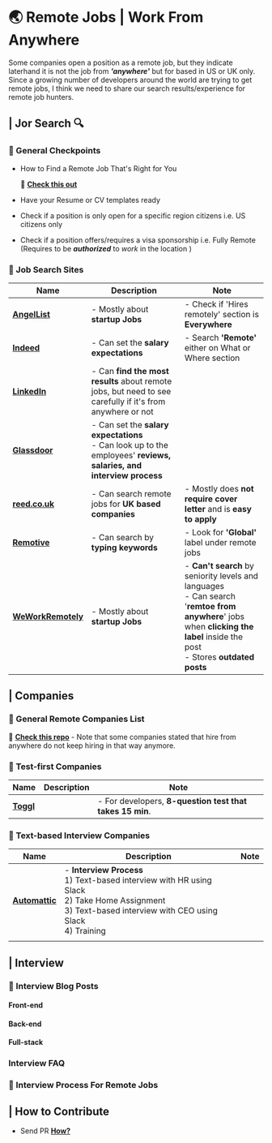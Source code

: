 # 🌏 Remote Jobs | Work From Anywhere 

Some companies open a position as a remote job, but they indicate laterhand it is not the job from **_'anywhere'_** but for based in US or UK only. Since a growing number of developers around the world are trying to get remote jobs, I think we need to share our search results/experience for remote job hunters.



## | Jor Search 🔍

### 📍 General Checkpoints

* How to Find a Remote Job That's Right for You  

  🔗 **[Check this out](https://weworkremotely.com/how-to-find-a-remote-job-that-is-right-for-you)**

* Have your Resume or CV templates ready

* Check if a position is only open for a specific region citizens
  i.e. US citizens only

* Check if a position offers/requires a visa sponsorship
  i.e. Fully Remote (Requires to be ***authorized*** to *work* in the location )



### 📍 Job Search Sites

| Name                                              | Description                                                  | Note                                                         |
| ------------------------------------------------- | ------------------------------------------------------------ | ------------------------------------------------------------ |
| **[AngelList](https://angel.co/jobs)**            | - Mostly about **startup Jobs**                              | - Check if 'Hires remotely' section is **Everywhere**        |
| **[Indeed](https://www.indeed.com/)**             | - Can set the **salary expectations**                        | - Search **'Remote'** either on What or Where section        |
| **[LinkedIn](https://www.linkedin.com/jobs/)**    | - Can **find the most results** about remote jobs, but need to see carefully if it's from anywhere or not |                                                              |
| **[Glassdoor](https://www.glassdoor.com/)**       | - Can set the **salary expectations**<br />- Can look up to the employees' **reviews, salaries, and interview process** |                                                              |
| **[reed.co.uk](https://www.reed.co.uk/)**         | - Can search remote jobs for **UK based companies**          | - Mostly does **not require cover letter** and is **easy to apply** |
| **[Remotive](https://remotive.io/)**              | - Can search by **typing keywords**                          | - Look for **'Global'** label under remote jobs              |
| **[WeWorkRemotely](https://weworkremotely.com/)** | - Mostly about **startup Jobs**                              | - **Can't search** by seniority levels and languages <br />- Can search '**remtoe from anywhere**' jobs when **clicking the label** inside the post<br />- Stores **outdated posts** |



## | Companies

### 📍 General Remote Companies List

🔗 **[Check this repo](https://github.com/remoteintech/remote-jobs)** - Note that some companies stated that hire from anywhere do not keep hiring in that way anymore.



### 📍 Test-first Companies

| Name                                 | Description | Note                                                      |
| ------------------------------------ | ----------- | --------------------------------------------------------- |
| **[Toggl](https://toggl.com/jobs/)** |             | - For developers, **8-question test  that takes 15 min**. |



### 📍 Text-based Interview Companies

| Name                                      | Description                                                  | Note |
| ----------------------------------------- | ------------------------------------------------------------ | ---- |
| **[Automattic](https://automattic.com/)** | - **Interview Process**<br />  1) Text-based interview with HR using Slack<br />  2) Take Home Assignment<br />  3) Text-based interview with CEO using Slack<br />  4) Training |      |
|                                           |                                                              |      |



## | Interview

### 📍 Interview Blog Posts

#### Front-end

#### Back-end

#### Full-stack



### Interview FAQ



### 📍 Interview Process For Remote Jobs





## | How to Contribute

- Send PR **[How?]()**

